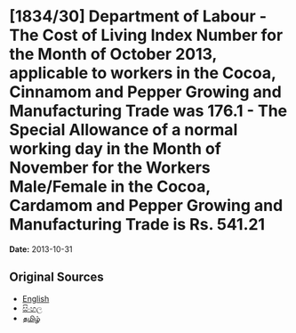 # [1834/30] Department of Labour - The Cost of Living Index Number for the Month of October 2013, applicable to workers in the Cocoa, Cinnamom and Pepper Growing and Manufacturing Trade was 176.1 - The Special Allowance of a normal working day in the Month of November for the Workers Male/Female in the Cocoa, Cardamom and Pepper Growing and Manufacturing Trade is Rs. 541.21

**Date:** 2013-10-31

## Original Sources

- [English](https://documents.gov.lk/view/extra-gazettes/2013/10/1834-30_E.pdf)
- [සිංහල](https://documents.gov.lk/view/extra-gazettes/2013/10/1834-30_S.pdf)
- [தமிழ்](https://documents.gov.lk/view/extra-gazettes/2013/10/1834-30_T.pdf)
